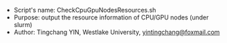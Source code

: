 - Script's name: CheckCpuGpuNodesResources.sh
- Purpose: output the resource information of CPU/GPU nodes (under slurm)
- Author: Tingchang YIN, Westlake University, yintingchang@foxmail.com


